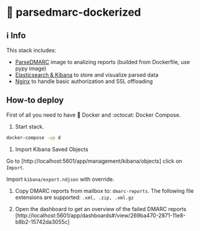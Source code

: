 # :e-mail: parsedmarc-dockerized

## :information_source: Info

This stack includes:

- [ParseDMARC](https://domainaware.github.io/parsedmarc/) image to analizing reports (builded from Dockerfile, use pypy image)
- [Elasticsearch & Kibana](https://www.elastic.co/guide/index.html) to store and visualize parsed data
- [Nginx](https://docs.nginx.com/) to handle basic authorization and SSL offloading

## How-to deploy

First of all you need to have :whale: Docker and :octocat: Docker Compose.

1. Start stack.

```bash
docker-compose -up d
```

1. Import Kibana Saved Objects

Go to [http://localhost:5601/app/management/kibana/objects] click on `Import`.

Import `kibana/export.ndjson` with override.

1. Copy DMARC reports from mailbox to: `dmarc-reports`. The following file extensions are supported: `.xml, .zip, .xml.gz`

1. Open the dashboard to get an overview of the failed DMARC reports [http://localhost:5601/app/dashboards#/view/269ba470-2871-11e8-b8b2-15742da3055c]
